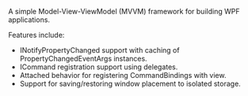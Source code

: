 <p>A simple Model-View-ViewModel (MVVM) framework for building WPF applications.</p>

<p>Features include:</p>

<ul>
<li>INotifyPropertyChanged support with caching of PropertyChangedEventArgs instances.</li>
<li>ICommand registration support using delegates.</li>
<li>Attached behavior for registering CommandBindings with view.</li>
<li>Support for saving/restoring window placement to isolated storage.</li>
</ul>